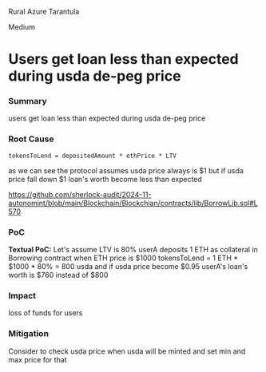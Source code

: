 Rural Azure Tarantula

Medium

# Users get loan less than expected during usda de-peg price

### Summary

users get loan less than expected during usda de-peg price 

### Root Cause

```solidity
tokensToLend = depositedAmount * ethPrice * LTV 
```
as we can see the protocol assumes usda price always is $1 but if usda price fall down $1 loan's worth become less than expected 

https://github.com/sherlock-audit/2024-11-autonomint/blob/main/Blockchain/Blockchian/contracts/lib/BorrowLib.sol#L570


### PoC

**Textual PoC:**
Let's assume LTV is 80%
userA deposits 1 ETH as collateral in Borrowing contract when ETH price is $1000
tokensToLend = 1 ETH * $1000 * 80% = 800 usda
and if usda price become $0.95 userA's loan's worth is $760 instead of $800 


### Impact

loss of funds for users

### Mitigation

Consider to check usda price when usda will be minted and set min and max price for that